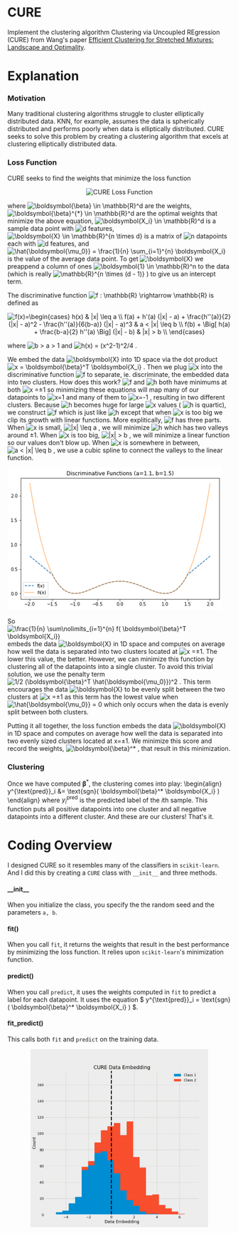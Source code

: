 # CURE
Implement the clustering algorithm Clustering via Uncoupled  REgression (CURE) from Wang's paper [Efficient Clustering for Stretched Mixtures: Landscape and Optimality](https://arxiv.org/abs/2003.09960).

# Explanation

### Motivation
Many traditional clustering algorithms struggle to cluster elliptically distributed data. KNN, for example, assumes the data is spherically distributed and performs poorly when data is elliptically distributed. CURE seeks to solve this problem by creating a clustering algorithm that excels at clustering elliptically distributed data.

### Loss Function

CURE seeks to find the weights that minimize the loss function

<p align="center">
<img 
     src="https://latex.codecogs.com/svg.image?\boldsymbol{\beta}^*&space;=&space;&space;&space;&space;&space;\underset{&space;\boldsymbol{\beta}&space;\in&space;\mathbb{R}^{d}}{\arg\min}&space;&space;&space;&space;\bigg\{&space;&space;&space;&space;&space;\frac{1}{n}&space;\sum_{i=1}^{n}&space;&space;&space;&space;f(&space;\boldsymbol{\beta}^T&space;\boldsymbol{X_i})&space;&space;&space;&space;&plus;&space;&space;&space;&space;\frac{1}{2}&space;(\boldsymbol{\beta}^T&space;\hat{\boldsymbol{\mu_0}})^2&space;&space;&space;&space;\bigg\}" title="\boldsymbol{\beta}^* = \underset{ \boldsymbol{\beta} \in \mathbb{R}^{d}}{\arg\min} \bigg\{ \frac{1}{n} \sum_{i=1}^{n} f( \boldsymbol{\beta}^T \boldsymbol{X_i}) + \frac{1}{2} (\boldsymbol{\beta}^T \hat{\boldsymbol{\mu_0}})^2 \bigg\}"
     alt="CURE Loss Function"
     />
</>

where 
    <img src="https://latex.codecogs.com/svg.image?\boldsymbol{\beta}&space;\in&space;\mathbb{R}^d" title="\boldsymbol{\beta} \in \mathbb{R}^d" /> 
are the weights, 
    <img src="https://latex.codecogs.com/svg.image?\boldsymbol{\beta}^{*}&space;\in&space;\mathbb{R}^d" title="\boldsymbol{\beta}^{*} \in \mathbb{R}^d" />
are the optimal weights that minimize the above equation, 
    <img src="https://latex.codecogs.com/svg.image?\boldsymbol{X_i}&space;\in&space;\mathbb{R}^d" title="\boldsymbol{X_i} \in \mathbb{R}^d" />
is a sample data point with 
    <img src="https://latex.codecogs.com/svg.image?d" title="d" />
features, 
    <img src="https://latex.codecogs.com/svg.image?\boldsymbol{X}&space;\in&space;\mathbb{R}^{n&space;\times&space;d}" title="\boldsymbol{X} \in \mathbb{R}^{n \times d}" />
is a matrix of 
    <img src="https://latex.codecogs.com/svg.image?n" title="n" />
datapoints each with
    <img src="https://latex.codecogs.com/svg.image?d" title="d" />
features, and 
    <img src="https://latex.codecogs.com/svg.image?\hat{\boldsymbol{\mu_0}}&space;=&space;1/n&space;\sum\nolimits_{i=1}^{n}&space;\boldsymbol{X_i}" title="\hat{\boldsymbol{\mu_0}} = \frac{1}{n} \sum_{i=1}^{n} \boldsymbol{X_i}" />
is the value of the average data point. To get 
    <img src="https://latex.codecogs.com/svg.image?\boldsymbol{X}" title="\boldsymbol{X}" />
we preappend a column of ones 
    <img src="https://latex.codecogs.com/svg.image?\boldsymbol{1}&space;\in&space;\mathbb{R}^n" title="\boldsymbol{1} \in \mathbb{R}^n" />
to the data (which is really 
    <img src="https://latex.codecogs.com/svg.image?\mathbb{R}^{n&space;\times&space;(d&space;-&space;1)}" title="\mathbb{R}^{n \times (d - 1)}" />
) to give us an intercept term. 

The discriminative function <img src="https://latex.codecogs.com/svg.image?f&space;:&space;\mathbb{R}&space;\rightarrow&space;\mathbb{R}" title="f : \mathbb{R} \rightarrow \mathbb{R}" /> is defined as

<p align="center">
<img src="https://latex.codecogs.com/svg.image?f(x)=\begin{cases}&space;&space;&space;&space;&space;&space;&space;&space;h(x)&space;&space;&space;&space;&space;&space;&space;&space;&&space;&space;&space;&space;&space;&space;&space;&space;&space;|x|&space;\leq&space;a&space;&space;&space;&space;&space;&space;&space;&space;&space;\\&space;&space;&space;&space;&space;&space;&space;&space;f(a)&space;&plus;&space;h'(a)&space;(|x|&space;-&space;a)&space;&space;&space;&space;&space;&space;&space;&space;&space;&plus;&space;\frac{h''(a)}{2}&space;(|x|&space;-&space;a)^2&space;&space;&space;&space;&space;&space;&space;&space;&space;-&space;\frac{h''(a)}{6(b-a)}&space;(|x|&space;-&space;a)^3&space;&space;&space;&space;&space;&space;&space;&space;&&space;&space;&space;&space;&space;&space;&space;&space;&space;a&space;<&space;|x|&space;\leq&space;b&space;&space;&space;&space;&space;&space;&space;&space;&space;\\&space;&space;&space;&space;&space;&space;&space;&space;f(b)&space;&space;&space;&space;&space;&space;&space;&space;&space;&plus;&space;\Big[&space;h(a)&space;&plus;&space;\frac{b-a}{2}&space;h''(a)&space;\Big]&space;(|x|&space;-&space;b)&space;&space;&space;&space;&space;&space;&space;&space;&&space;&space;&space;&space;&space;&space;&space;&space;&space;|x|&space;>&space;b&space;&space;&space;&space;&space;&space;&space;&space;\\&space;&space;&space;&space;\end{cases}" title="f(x)=\begin{cases} h(x) & |x| \leq a \\ f(a) + h'(a) (|x| - a) + \frac{h''(a)}{2} (|x| - a)^2 - \frac{h''(a)}{6(b-a)} (|x| - a)^3 & a < |x| \leq b \\ f(b) + \Big[ h(a) + \frac{b-a}{2} h''(a) \Big] (|x| - b) & |x| > b \\ \end{cases}" />
</>

where 
    <img src="https://latex.codecogs.com/svg.image?b&space;>&space;a&space;>&space;1" title="b > a > 1" />
and 
    <img src="https://latex.codecogs.com/svg.image?h(x)&space;=&space;(x^2-1)^2/4" title="h(x) = (x^2-1)^2/4" />
.

We embed the data
     <img src="https://latex.codecogs.com/svg.image?\boldsymbol{X}" title="\boldsymbol{X}" />
into 1D space via the dot product
<img src="https://latex.codecogs.com/svg.image?x&space;=&space;\boldsymbol{\beta}^T&space;\boldsymbol{X_i}" title="x = \boldsymbol{\beta}^T \boldsymbol{X_i}" />
. Then we plug
     <img src="https://latex.codecogs.com/svg.image?x" title="x" />
into the discriminative function
     <img src="https://latex.codecogs.com/svg.image?f" title="f" />
to separate, ie. discriminate, the embedded data into two clusters. How does this work?
     <img src="https://latex.codecogs.com/svg.image?f" title="f" />
and
     <img src="https://latex.codecogs.com/svg.image?h" title="h" />
both have minimums at both
     <img src="https://latex.codecogs.com/svg.image?x" title="x" />
=±1 so minimizing these equations will map many of our datapoints to
     <img src="https://latex.codecogs.com/svg.image?x=1" title="x=1" />
and many of them to
     <img src="https://latex.codecogs.com/svg.image?x=-1" title="x=-1" />
, resulting in two different clusters. Because
     <img src="https://latex.codecogs.com/svg.image?h" title="h" />
becomes huge for large
     <img src="https://latex.codecogs.com/svg.image?x" title="x" />
values (
     <img src="https://latex.codecogs.com/svg.image?h" title="h" />
is quartic), we construct
     <img src="https://latex.codecogs.com/svg.image?f" title="f" />
which is just like
     <img src="https://latex.codecogs.com/svg.image?h" title="h" />
except that when
     <img src="https://latex.codecogs.com/svg.image?x" title="x" />
is too big we clip its growth with linear functions. More explitically,
     <img src="https://latex.codecogs.com/svg.image?f" title="f" />
has three parts. When
     <img src="https://latex.codecogs.com/svg.image?x" title="x" />
is small, 
     <img src="https://latex.codecogs.com/svg.image?|x|&space;\leq&space;a" title="|x| \leq a" />
, we will minimize
     <img src="https://latex.codecogs.com/svg.image?h" title="h" />
which has two valleys around ±1. When
     <img src="https://latex.codecogs.com/svg.image?x" title="x" />
is too big,
     <img src="https://latex.codecogs.com/svg.image?|x|&space;>&space;b" title="|x| > b" />
, we will minimize a linear function so our values don't blow up. When
     <img src="https://latex.codecogs.com/svg.image?x" title="x" />
is somewhere in between,
     <img src="https://latex.codecogs.com/svg.image?a&space;<&space;|x|&space;\leq&space;b" title="a < |x| \leq b" />
, we use a cubic spline to connect the valleys to the linear function.

![Discriminate functions](/reports/figures/discriminant.png)

So
     <img src="https://latex.codecogs.com/svg.image?\frac{1}{n}&space;\sum\nolimits_{i=1}^{n}&space;f(&space;\boldsymbol{\beta}^T&space;\boldsymbol{X_i})" title="\frac{1}{n} \sum\nolimits_{i=1}^{n} f( \boldsymbol{\beta}^T \boldsymbol{X_i})" />
embeds the data
     <img src="https://latex.codecogs.com/svg.image?\boldsymbol{X}" title="\boldsymbol{X}" />
in 1D space and computes on average how well the data is separated into two clusters located at 
     <img src="https://latex.codecogs.com/svg.image?x" title="x" />
=±1. The lower this value, the better. However, we can minimize this function by clustering all of the datapoints into a single cluster. To avoid this trivial solution, we use the penalty term
     <img src="https://latex.codecogs.com/svg.image?1/2&space;(\boldsymbol{\beta}^T&space;\hat{\boldsymbol{\mu_0}})^2" title="1/2 (\boldsymbol{\beta}^T \hat{\boldsymbol{\mu_0}})^2" />
. This term encourages the data
     <img src="https://latex.codecogs.com/svg.image?\boldsymbol{X}" title="\boldsymbol{X}" />
to be evenly split between the two clusters at
     <img src="https://latex.codecogs.com/svg.image?x" title="x" />
=±1 as this term has the lowest value when
     <img src="https://latex.codecogs.com/svg.image?\hat{\boldsymbol{\mu_0}}&space;=&space;0" title="\hat{\boldsymbol{\mu_0}} = 0" />
which only occurs when the data is evenly split between both clusters. 

Putting it all together, the loss function embeds the data
     <img src="https://latex.codecogs.com/svg.image?\boldsymbol{X}" title="\boldsymbol{X}" />
in 1D space and computes on average how well the data is separated into two evenly sized clusters located at x=±1. We minimize this score and record the weights,
     <img src="https://latex.codecogs.com/svg.image?\boldsymbol{\beta}^*" title="\boldsymbol{\beta}^*" />
, that result in this minimization.

### Clustering
Once we have computed $\boldsymbol{\beta}^*$, the clustering comes into play:
\begin{align}
    y^{\text{pred}}_i
    &= 
    \text{sgn}( \boldsymbol{\beta}^* \boldsymbol{X_i} ) 
\end{align}
where $y^{\text{pred}}_i$ is the predicted label of the $i$th sample. This function puts all positive datapoints into one cluster and all negative datapoints into a different cluster. And these are our clusters! That's it.

# Coding Overview

I designed CURE so it resembles many of the classifiers in `scikit-learn`. And I did this by creating a `CURE` class with `__init__` and three methods.

#### \_\_init__
When you initialize the class, you specify the the random seed and the parameters `a, b`.

#### fit()
When you call `fit`, it returns the weights that result in the best performance by minimizing the loss function. It relies upon `scikit-learn`'s minimization function.

#### predict()
When you call `predict`, it uses the weights computed in `fit` to predict a label for each datapoint. It uses the equation
$ y^{\text{pred}}_i = \text{sgn}( \boldsymbol{\beta}^* \boldsymbol{X_i} ) $.

#### fit_predict()
This calls both `fit` and `predict` on the training data.


<p align="center">
    <img src="/reports/figures/experiment1/cure_animation.gif" alt="GIF of CURE" width="400" height="400" />
</p>
